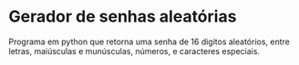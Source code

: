 # Gerador de senhas aleatórias
 Programa em python que retorna uma senha de 16 digitos aleatórios, entre letras, maiúsculas e munúsculas, números, e caracteres especiais.
